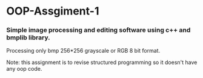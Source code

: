 # OOP-Assgiment-1
### Simple image processing and editing software using c++ and bmplib library.
Processing only bmp 256*256 grayscale or RGB 8 bit format.

Note: this assignment is to revise structured programming so it doesn't have any oop code.
